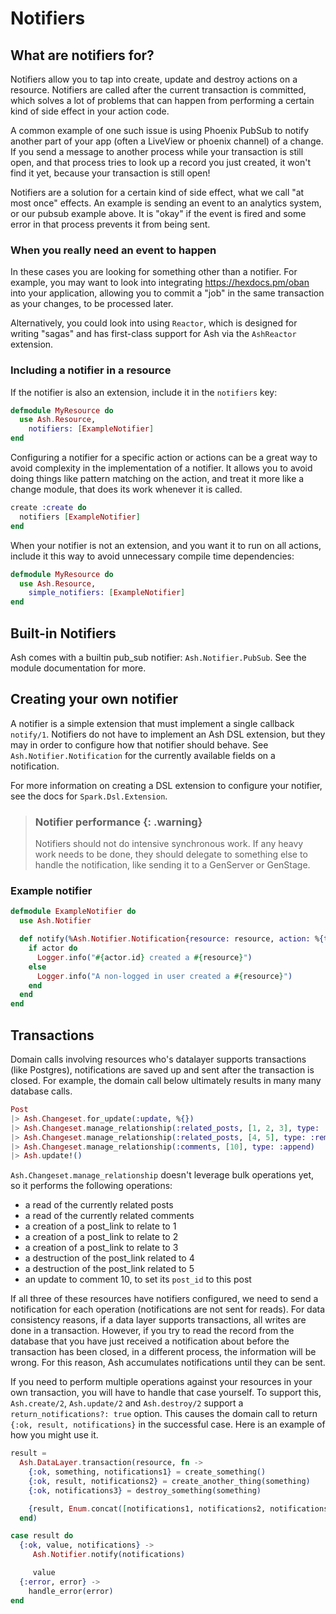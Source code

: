 <!--
SPDX-FileCopyrightText: 2020 Zach Daniel

SPDX-License-Identifier: MIT
-->

# Notifiers

## What are notifiers for?

Notifiers allow you to tap into create, update and destroy actions on a resource. Notifiers are called after
the current transaction is committed, which solves a lot of problems that can happen from performing a certain
kind of side effect in your action code.

A common example of one such issue is using Phoenix PubSub to notify another part of your app (often a LiveView or
phoenix channel) of a change. If you send a message to another process while your transaction is still open, and
that process tries to look up a record you just created, it won't find it yet, because your transaction is still open!

Notifiers are a solution for a certain kind of side effect, what we call "at most once" effects. An example is
sending an event to an analytics system, or our pubsub example above. It is "okay" if the event is fired and some
error in that process prevents it from being sent.

### When you really need an event to happen

In these cases you are looking for something other than a notifier. For example, you may want to look into integrating
https://hexdocs.pm/oban into your application, allowing you to commit a "job" in the same transaction as your changes, to be processed later.

Alternatively, you could look into using `Reactor`, which is designed for writing "sagas" and has first-class support
for Ash via the `AshReactor` extension.

### Including a notifier in a resource

If the notifier is also an extension, include it in the `notifiers` key:

```elixir
defmodule MyResource do
  use Ash.Resource,
    notifiers: [ExampleNotifier]
end
```

Configuring a notifier for a specific action or actions can be a great way to avoid complexity in the implementation of a notifier. It allows you to avoid doing things like pattern matching on the action, and treat it more like a change module, that does its work whenever it is called.

```elixir
create :create do
  notifiers [ExampleNotifier]
end
```

When your notifier is not an extension, and you want it to run on all actions, include it this way to avoid unnecessary compile time dependencies:

```elixir
defmodule MyResource do
  use Ash.Resource,
    simple_notifiers: [ExampleNotifier]
end
```

## Built-in Notifiers

Ash comes with a builtin pub_sub notifier: `Ash.Notifier.PubSub`. See the module documentation for more.

## Creating your own notifier

A notifier is a simple extension that must implement a single callback `notify/1`. Notifiers do not have to implement an Ash DSL extension, but they may in order to configure how that notifier should behave. See `Ash.Notifier.Notification` for the currently available fields on a notification.

For more information on creating a DSL extension to configure your notifier, see the docs for `Spark.Dsl.Extension`.

> ### Notifier performance {: .warning}
>
> Notifiers should not do intensive synchronous work. If any heavy work needs to be done, they should delegate to something else to handle the notification, like sending it to a GenServer or GenStage.

### Example notifier

```elixir
defmodule ExampleNotifier do
  use Ash.Notifier

  def notify(%Ash.Notifier.Notification{resource: resource, action: %{type: :create}, actor: actor}) do
    if actor do
      Logger.info("#{actor.id} created a #{resource}")
    else
      Logger.info("A non-logged in user created a #{resource}")
    end
  end
end
```

## Transactions

Domain calls involving resources who's datalayer supports transactions (like Postgres), notifications are saved up and sent after the transaction is closed. For example, the domain call below ultimately results in many many database calls.

```elixir
Post
|> Ash.Changeset.for_update(:update, %{})
|> Ash.Changeset.manage_relationship(:related_posts, [1, 2, 3], type: :append)
|> Ash.Changeset.manage_relationship(:related_posts, [4, 5], type: :remove)
|> Ash.Changeset.manage_relationship(:comments, [10], type: :append)
|> Ash.update!()
```

`Ash.Changeset.manage_relationship` doesn't leverage bulk operations yet, so it performs the following operations:

- a read of the currently related posts
- a read of the currently related comments
- a creation of a post_link to relate to 1
- a creation of a post_link to relate to 2
- a creation of a post_link to relate to 3
- a destruction of the post_link related to 4
- a destruction of the post_link related to 5
- an update to comment 10, to set its `post_id` to this post

If all three of these resources have notifiers configured, we need to send a notification for each operation (notifications are not sent for reads). For data consistency reasons, if a data layer supports transactions, all writes are done in a transaction. However, if you try to read the record from the database that you have just received a notification about before the transaction has been closed, in a different process, the information will be wrong. For this reason, Ash accumulates notifications until they can be sent.

If you need to perform multiple operations against your resources in your own transaction, you will have to handle that case yourself. To support this, `Ash.create/2`, `Ash.update/2` and `Ash.destroy/2` support a `return_notifications?: true` option. This causes the domain call to return `{:ok, result, notifications}` in the successful case. Here is an example of how you might use it.

```elixir
result =
  Ash.DataLayer.transaction(resource, fn ->
    {:ok, something, notifications1} = create_something()
    {:ok, result, notifications2} = create_another_thing(something)
    {:ok, notifications3} = destroy_something(something)

    {result, Enum.concat([notifications1, notifications2, notifications3])}
  end)

case result do
  {:ok, value, notifications} ->
     Ash.Notifier.notify(notifications)

     value
  {:error, error} ->
    handle_error(error)
end
```
